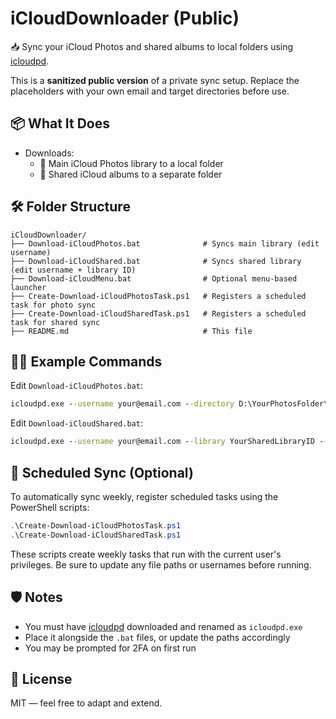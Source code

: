 # iCloudDownloader (Public)

📥 Sync your iCloud Photos and shared albums to local folders using [icloudpd](https://github.com/icloud-photos-downloader/icloud_photos_downloader).

This is a **sanitized public version** of a private sync setup. Replace the placeholders with your own email and target directories before use.

## 📦 What It Does
- Downloads:
  - 📁 Main iCloud Photos library to a local folder
  - 📁 Shared iCloud albums to a separate folder

## 🛠 Folder Structure
```
iCloudDownloader/
├── Download-iCloudPhotos.bat              # Syncs main library (edit username)
├── Download-iCloudShared.bat              # Syncs shared library (edit username + library ID)
├── Download-iCloudMenu.bat                # Optional menu-based launcher
├── Create-Download-iCloudPhotosTask.ps1   # Registers a scheduled task for photo sync
├── Create-Download-iCloudSharedTask.ps1   # Registers a scheduled task for shared sync
├── README.md                              # This file
```

## 🧑‍💻 Example Commands
Edit `Download-iCloudPhotos.bat`:
```bat
icloudpd.exe --username your@email.com --directory D:\YourPhotosFolder\
```

Edit `Download-iCloudShared.bat`:
```bat
icloudpd.exe --username your@email.com --library YourSharedLibraryID --directory D:\YourSharedFolder\
```

## 🔁 Scheduled Sync (Optional)
To automatically sync weekly, register scheduled tasks using the PowerShell scripts:

```powershell
.\Create-Download-iCloudPhotosTask.ps1
.\Create-Download-iCloudSharedTask.ps1
```

These scripts create weekly tasks that run with the current user's privileges. Be sure to update any file paths or usernames before running.

## 🛡 Notes
- You must have [icloudpd](https://github.com/icloud-photos-downloader/icloud_photos_downloader) downloaded and renamed as `icloudpd.exe`
- Place it alongside the `.bat` files, or update the paths accordingly
- You may be prompted for 2FA on first run

## 📄 License
MIT — feel free to adapt and extend.